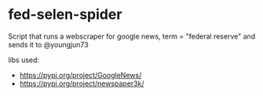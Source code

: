 # fed-selen-spider
Script that runs a webscraper for google news, term = "federal reserve" and sends it to @youngjun73

libs used:
 - https://pypi.org/project/GoogleNews/
 - https://pypi.org/project/newspaper3k/
